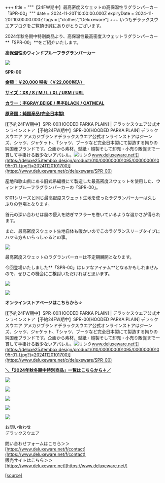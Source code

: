 +++
title = """【24FW期中】最高密度スウェットの高保温性ラグランパーカー「SPR-00」"""
date = 2024-11-20T10:00:00.000Z
expiryDate = 2024-11-20T10:00:00.000Z
tags = ["clothes","Deluxeware"]
+++
いつもデラックスウエアブログをご覧頂き誠にありがとうございます。

2024年秋冬期中特別商品より、高保温性最高密度スウェットラグランパーカー**「SPR-00」**をご紹介いたします。

**高保温性のウィンドプルーフラグランパーカー**

[![](https://stat.ameba.jp/user_images/20241120/10/deluxeware/90/84/j/o0800080015512151808.jpg)](https://stat.ameba.jp/user_images/20241120/10/deluxeware/90/84/j/o0800080015512151808.jpg)

**SPR-00**

**[金額：￥20,000 税抜（￥22,000税込）](https://www.deluxeware.net/c/deluxeware/SPR-00)**

**[サイズ：XS / S / M / L / XL / USM / USL](https://www.deluxeware.net/c/deluxeware/SPR-00)**

**[カラー：杢GRAY.BEIGE / 黒杢BLACK / OATMEAL](https://www.deluxeware.net/c/deluxeware/SPR-00)**

**[原産国：純国産品(完全日本製)](https://www.deluxeware.net/c/deluxeware/SPR-00)**

[【予約24FW期中】SPR-00\[HOODED PARKA PLAIN\] | デラックスウエア公式オンラインストア【予約24FW期中】SPR-00\[HOODED PARKA PLAIN\] デラックスウエア アメカジブランドデラックスウエア公式オンラインストアはジーンズ、シャツ、ジャケット、Tシャツ、ブーツなど完全日本製にて製造する拘りの純国産ブランドです。企画から素材、型紙・縫製そして卸売・小売り販促まで一貫して手掛ける数少ないアパレル。![リンク](https://c.stat100.ameba.jp/ameblo/symbols/v3.20.0/svg/gray/editor_link.svg)www.deluxeware.net![](https://deluxe25.itembox.design/product/010/000000001095/000000001095-01-l.jpg?t=20241120101700)](https://www.deluxeware.net/c/deluxeware/SPR-00)

産地和歌山県にある旧式吊編機にて製造した最高密度スウェットを使用した、ウィンドプルーフラグランパーカーの「SPR-00」。

S101シリーズと同じ最高密度スウェット生地を使ったラグランパーカーは久しぶりの登場となります。

首元の深い合わせは風の侵入を防ぎマフラーを巻いているような温かさが得られます。

また、最高密度スウェット生地自体も暖かいのでこのラグランスリーブタイプにハマる方もいらっしゃるとの事。

[![](https://stat.ameba.jp/user_images/20241120/10/deluxeware/94/e4/j/o0800080015512154531.jpg)](https://stat.ameba.jp/user_images/20241120/10/deluxeware/94/e4/j/o0800080015512154531.jpg)

最高密度スウェットのラグランパーカーは不定期展開となります。

今回登場いたしました**「SPR-00」はレアなアイテム**となるかもしれませんので、ぜひこの機会にご検討いただければと思います。

[![](https://stat.ameba.jp/user_images/20241120/11/deluxeware/b2/04/j/o0800080015512160793.jpg)](https://stat.ameba.jp/user_images/20241120/11/deluxeware/b2/04/j/o0800080015512160793.jpg)

[![](https://stat.ameba.jp/user_images/20241120/11/deluxeware/9e/3c/j/o0800080015512160813.jpg)](https://stat.ameba.jp/user_images/20241120/11/deluxeware/9e/3c/j/o0800080015512160813.jpg)

**オンラインストアページはこちらから↓**

[【予約24FW期中】SPR-00\[HOODED PARKA PLAIN\] | デラックスウエア公式オンラインストア【予約24FW期中】SPR-00\[HOODED PARKA PLAIN\] デラックスウエア アメカジブランドデラックスウエア公式オンラインストアはジーンズ、シャツ、ジャケット、Tシャツ、ブーツなど完全日本製にて製造する拘りの純国産ブランドです。企画から素材、型紙・縫製そして卸売・小売り販促まで一貫して手掛ける数少ないアパレル。![リンク](https://c.stat100.ameba.jp/ameblo/symbols/v3.20.0/svg/gray/editor_link.svg)www.deluxeware.net![](https://deluxe25.itembox.design/product/010/000000001095/000000001095-01-l.jpg?t=20241120101700)](https://www.deluxeware.net/c/deluxeware/SPR-00)

[**＼「2024年秋冬期中特別商品」一覧はこちらから↓／**](https://www.deluxeware.net/c/2024FWreserveall2)

[![](https://stat.ameba.jp/user_images/20241116/15/deluxeware/da/96/j/o0800080015510646428.jpg?caw=800)](https://www.deluxeware.net/c/2024FWreserveall2)

[![](https://stat.ameba.jp/user_images/20241116/16/deluxeware/4a/05/j/o1200050015510661447.jpg?caw=800)](https://www.deluxeware.net/c/deluxeware/D-26)

[![](https://stat.ameba.jp/user_images/20240315/15/deluxeware/04/7f/j/o0800026015413271803.jpg?caw=800)](https://www.instagram.com/deluxeware/?hl=ja)

[![](https://stat.ameba.jp/user_images/20220415/12/deluxeware/3b/ce/j/o0800026015103175481.jpg?caw=800)](https://www.deluxeware.net/f/headstore)

[![](https://stat.ameba.jp/user_images/20220415/12/deluxeware/d7/c6/j/o0800026015103175487.jpg?caw=800)](https://www.deluxeware.net/)

お問い合わせ  
デラックスウエア

問い合わせフォームはこちら＞＞  
[https://www.deluxeware.net/f/contact](https://www.deluxeware.net/f/contact)  
販売サイトはこちら＞＞  
[https://www.deluxeware.net](https://www.deluxeware.net/)

[[source]](https://ameblo.jp/deluxeware/entry-12875691465.html)
